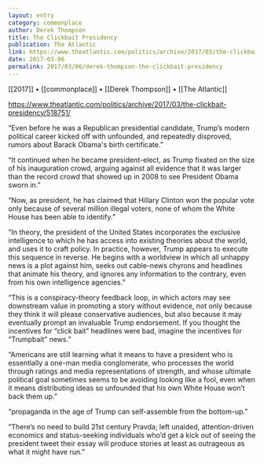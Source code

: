 ```yaml
---
layout: entry
category: commonplace
author: Derek Thompson
title: The Clickbait Presidency
publication: The Atlantic
link: https://www.theatlantic.com/politics/archive/2017/03/the-clickbait-presidency/518751/
date: 2017-03-06
permalink: 2017/03/06/derek-thompson-the-clickbait-presidency
---
```


[[2017]] • [[commonplace]] • [[Derek Thompson]] • [[The Atlantic]] 

https://www.theatlantic.com/politics/archive/2017/03/the-clickbait-presidency/518751/

“Even before he was a Republican presidential candidate, Trump’s modern political career kicked off with unfounded, and repeatedly disproved, rumors about Barack Obama's birth certificate.”

“It continued when he became president-elect, as Trump fixated on the size of his inauguration crowd, arguing against all evidence that it was larger than the record crowd that showed up in 2008 to see President Obama sworn in.”

“Now, as president, he has claimed that Hillary Clinton won the popular vote only because of several million illegal voters, none of whom the White House has been able to identify.”

“In theory, the president of the United States incorporates the exclusive intelligence to which he has access into existing theories about the world, and uses it to craft policy. In practice, however, Trump appears to execute this sequence in reverse. He begins with a worldview in which all unhappy news is a plot against him, seeks out cable-news chyrons and headlines that animate his theory, and ignores any information to the contrary, even from his own intelligence agencies.”

“This is a conspiracy-theory feedback loop, in which actors may see downstream value in promoting a story without evidence, not only because they think it will please conservative audiences, but also because it may eventually prompt an invaluable Trump endorsement. If you thought the incentives for “click bait” headlines were bad, imagine the incentives for “Trumpbait” news.”

“Americans are still learning what it means to have a president who is essentially a one-man media conglomerate, who processes the world through ratings and media representations of strength, and whose ultimate political goal sometimes seems to be avoiding looking like a fool, even when it means distributing ideas so unfounded that his own White House won’t back them up.”

“propaganda in the age of Trump can self-assemble from the bottom-up.”

“There’s no need to build 21st century Pravda; left unaided, attention-driven economics and status-seeking individuals who’d get a kick out of seeing the president tweet their essay will produce stories at least as outrageous as what it might have run.”

